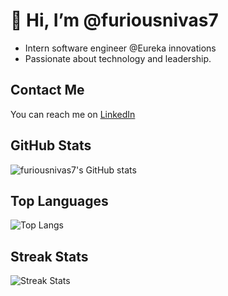 # 👋 Hi, I’m @furiousnivas7

- Intern software engineer @Eureka innovations
- Passionate about technology and leadership.

## Contact Me
You can reach me on [LinkedIn](https://www.linkedin.com/in/your-linkedin-profile)

## GitHub Stats
![furiousnivas7's GitHub stats](https://github-readme-stats.vercel.app/api?username=furiousnivas7&count_private=true&show_icons=true&theme=radical)

## Top Languages
![Top Langs](https://github-readme-stats.vercel.app/api/top-langs/?username=furiousnivas7&count_private=true&theme=radical)

## Streak Stats
![Streak Stats](https://github-readme-streak-stats.herokuapp.com/?user=furiousnivas7&theme=radical)



<!---
furiousnivas7/furiousnivas7 is a ✨ special ✨ repository because its `README.md` (this file) appears on your GitHub profile.
You can click the Preview link to take a look at your changes.
--->
